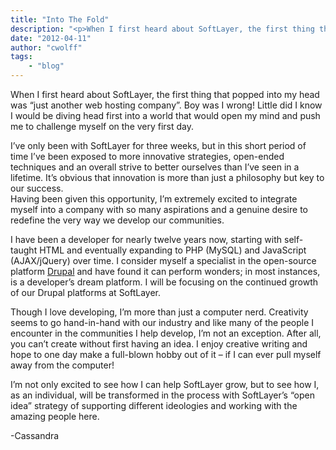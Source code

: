 ```yaml
---
title: "Into The Fold"
description: "<p>When I first heard about SoftLayer, the first thing that popped into my head was “just another web hosting company”. "
date: "2012-04-11"
author: "cwolff"
tags:
    - "blog"
---
```


<p>When I first heard about SoftLayer, the first thing that popped into my head was “just another web hosting company”. Boy was I wrong! Little did I know I would be diving head first into a world that would open my mind and push me to challenge myself on the very first day.</p>
<p>I’ve only been with SoftLayer for three weeks, but in this short period of time I’ve been exposed to more innovative strategies, open-ended techniques and an overall strive to better ourselves than I’ve seen in a lifetime. It’s obvious that innovation is more than just a philosophy but key to our success.<br />
Having been given this opportunity, I’m extremely excited to integrate myself into a company with so many aspirations and a genuine desire to redefine the very way we develop our communities.</p>
<p>I have been a developer for nearly twelve years now, starting with self-taught HTML and eventually expanding to PHP (MySQL) and JavaScript (AJAX/jQuery) over time. I consider myself a specialist in the open-source platform <a href="http://blog.softlayer.com/tag/drupal">Drupal</a> and have found it can perform wonders; in most instances, is a developer’s dream platform.  I will be focusing on the continued growth of our Drupal platforms at SoftLayer.</p>
<p>Though I love developing, I’m more than just a computer nerd.  Creativity seems to go hand-in-hand with our industry and like many of the people I encounter in the communities I help develop, I’m not an exception.  After all, you can’t create without first having an idea.  I enjoy creative writing and hope to one day make a full-blown hobby out of it – if I can ever pull myself away from the computer!</p>
<p>I’m not only excited to see how I can help SoftLayer grow, but to see how I, as an individual, will be transformed in the process with SoftLayer’s  “open idea” strategy of supporting different ideologies  and working with the amazing people here.</p>
<p>-Cassandra</p>

